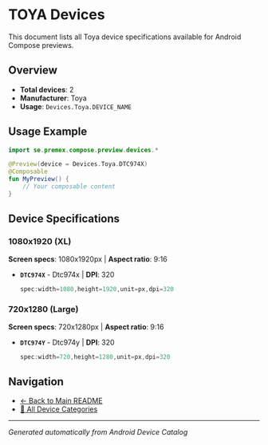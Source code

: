 # TOYA Devices

This document lists all Toya device specifications available for Android Compose previews.

## Overview

- **Total devices**: 2
- **Manufacturer**: Toya
- **Usage**: `Devices.Toya.DEVICE_NAME`

## Usage Example

```kotlin
import se.premex.compose.preview.devices.*

@Preview(device = Devices.Toya.DTC974X)
@Composable
fun MyPreview() {
    // Your composable content
}
```

## Device Specifications

### 1080x1920 (XL)

**Screen specs**: 1080x1920px | **Aspect ratio**: 9:16

- **`DTC974X`** - Dtc974x | **DPI**: 320
  ```kotlin
  spec:width=1080,height=1920,unit=px,dpi=320
  ```

### 720x1280 (Large)

**Screen specs**: 720x1280px | **Aspect ratio**: 9:16

- **`DTC974Y`** - Dtc974y | **DPI**: 320
  ```kotlin
  spec:width=720,height=1280,unit=px,dpi=320
  ```

## Navigation

- [← Back to Main README](../../README.md)
- [📱 All Device Categories](../README.md)

---
*Generated automatically from Android Device Catalog*
